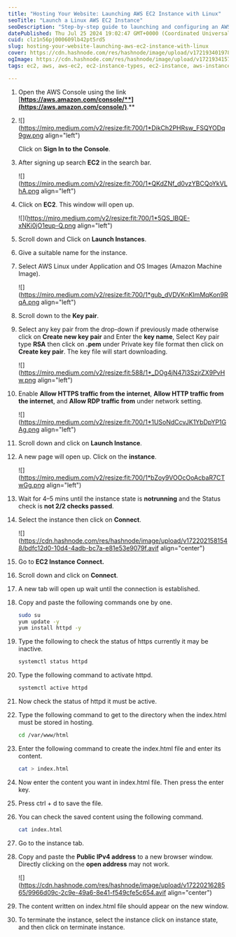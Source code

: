 ```yaml
---
title: "Hosting Your Website: Launching AWS EC2 Instance with Linux"
seoTitle: "Launch a Linux AWS EC2 Instance"
seoDescription: "Step-by-step guide to launching and configuring an AWS EC2 instance with Linux for hosting your website"
datePublished: Thu Jul 25 2024 19:02:47 GMT+0000 (Coordinated Universal Time)
cuid: clz1n56pj000609lb42pt5rd5
slug: hosting-your-website-launching-aws-ec2-instance-with-linux
cover: https://cdn.hashnode.com/res/hashnode/image/upload/v1721934019784/63c36ba2-a29f-4b2d-b361-37eb1acfd600.png
ogImage: https://cdn.hashnode.com/res/hashnode/image/upload/v1721934157566/42f8645b-c842-45ca-a163-85584251aed4.png
tags: ec2, aws, aws-ec2, ec2-instance-types, ec2-instance, aws-instance-connect, aws-ec2-instance, ec2-hosting

---
```


1. Open the AWS Console using the link [**https://aws.amazon.com/console/**](https://aws.amazon.com/console/)**.**
    
2. ![](https://miro.medium.com/v2/resize:fit:700/1*DikCh2PHRsw_FSQYODq9gw.png align="left")
    
    Click on **Sign In to the Console**.
    
3. After signing up search **EC2** in the search bar.
    
    ![](https://miro.medium.com/v2/resize:fit:700/1*QKdZNf_d0vzYBCQoYkVLhA.png align="left")
    
4. Click on **EC2**. This window will open up.
    
    ![](https://miro.medium.com/v2/resize:fit:700/1*5QS_IBQE-xNKi0jO1eup-Q.png align="left")
    
5. Scroll down and Click on **Launch Instances**.
    
6. Give a suitable name for the instance.
    
7. Select AWS Linux under Application and OS Images (Amazon Machine Image).
    
    ![](https://miro.medium.com/v2/resize:fit:700/1*gub_dVDVKnKImMqKon9RqA.png align="left")
    
8. Scroll down to the **Key pair**.
    
9. Select any key pair from the drop-down if previously made otherwise click on **Create new key pair** and Enter the **key name**, Select Key pair type **RSA** then click on **.pem** under Private key file format then click on **Create key pair**. The key file will start downloading.
    
    ![](https://miro.medium.com/v2/resize:fit:588/1*_DOg4jN47l3SzjrZX9PvHw.png align="left")
    
10. Enable **Allow HTTPS traffic from the internet**, **Allow HTTP traffic from the internet**, and **Allow RDP traffic from** under network setting.
    
    ![](https://miro.medium.com/v2/resize:fit:700/1*1USoNdCcvJK1YbDpYP1GAg.png align="left")
    
11. Scroll down and click on **Launch Instance**.
    
12. A new page will open up. Click on the **instance**.
    
    ![](https://miro.medium.com/v2/resize:fit:700/1*bZoy9VOOcOoAcbaR7CTwGg.png align="left")
    
13. Wait for 4–5 mins until the instance state is **notrunning** and the Status check is **not 2/2 checks passed**.
    
14. Select the instance then click on **Connect**.
    
    ![](https://cdn.hashnode.com/res/hashnode/image/upload/v1722021581548/bdfc12d0-10d4-4adb-bc7a-e81e53e9079f.avif align="center")
    
15. Go to **EC2 Instance Connect.**
    
16. Scroll down and click on **Connect**.
    
17. A new tab will open up wait until the connection is established.
    
18. Copy and paste the following commands one by one.
    
    ```bash
    sudo su
    yum update -y
    yum install httpd -y
    ```
    
19. Type the following to check the status of https currently it may be inactive.
    
    ```bash
    systemctl status httpd
    ```
    
20. Type the following command to activate httpd.
    
    ```bash
    systemctl active httpd
    ```
    
21. Now check the status of httpd it must be active.
    
22. Type the following command to get to the directory when the index.html must be stored in hosting.
    
    ```bash
    cd /var/www/html
    ```
    
23. Enter the following command to create the index.html file and enter its content.
    
    ```bash
    cat > index.html
    ```
    
24. Now enter the content you want in index.html file. Then press the enter key.
    
25. Press ctrl + d to save the file.
    
26. You can check the saved content using the following command.
    
    ```bash
    cat index.html
    ```
    
27. Go to the instance tab.
    
28. Copy and paste the **Public IPv4 address** to a new browser window. Directly clicking on the **open address** may not work.
    
    ![](https://cdn.hashnode.com/res/hashnode/image/upload/v1722021628565/9966d09c-2c9e-49a6-8e41-f549cfe5c654.avif align="center")
    
29. The content written on index.html file should appear on the new window.
    
30. To terminate the instance, select the instance click on instance state, and then click on terminate instance.